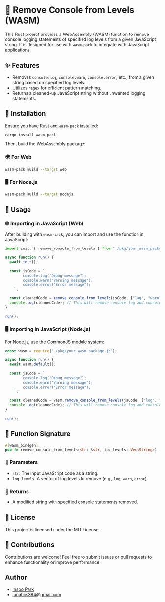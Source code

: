 # 🚀 Remove Console from Levels (WASM)

This Rust project provides a WebAssembly (WASM) function to remove console logging statements of specified log levels from a given JavaScript string. It is designed for use with `wasm-pack` to integrate with JavaScript applications.

## ✨ Features

- Removes `console.log`, `console.warn`, `console.error`, etc., from a given string based on specified log levels.
- Utilizes `regex` for efficient pattern matching.
- Returns a cleaned-up JavaScript string without unwanted logging statements.

## 🔧 Installation

Ensure you have Rust and `wasm-pack` installed:

```sh
cargo install wasm-pack
```

Then, build the WebAssembly package:

### 🌍 For Web

```sh
wasm-pack build --target web
```

### 🖥️ For Node.js

```sh
wasm-pack build --target nodejs
```

## 📌 Usage

### 🌐 Importing in JavaScript (Web)

After building with `wasm-pack`, you can import and use the function in JavaScript:

```javascript
import init, { remove_console_from_levels } from "./pkg/your_wasm_package.js";

async function run() {
  await init();

  const jsCode = `
        console.log("Debug message");
        console.warn("Warning message");
        console.error("Error message");
    `;

  const cleanedCode = remove_console_from_levels(jsCode, ["log", "warn"]);
  console.log(cleanedCode); // This will remove console.log and console.warn, but keep console.error.
}

run();
```

### 🖥️ Importing in JavaScript (Node.js)

For Node.js, use the CommonJS module system:

```javascript
const wasm = require("./pkg/your_wasm_package.js");

async function run() {
  await wasm.default();

  const jsCode = `
        console.log("Debug message");
        console.warn("Warning message");
        console.error("Error message");
    `;

  const cleanedCode = wasm.remove_console_from_levels(jsCode, ["log", "warn"]);
  console.log(cleanedCode); // This will remove console.log and console.warn, but keep console.error.
}

run();
```

## 📜 Function Signature

```rust
#[wasm_bindgen]
pub fn remove_console_from_levels(str: &str, log_levels: Vec<String>) -> String;
```

### 🔹 Parameters

- `str`: The input JavaScript code as a string.
- `log_levels`: A vector of log levels to remove (e.g., `log`, `warn`, `error`).

### 🔄 Returns

- A modified string with specified console statements removed.

## 📄 License

This project is licensed under the MIT License.

## 🤝 Contributions

Contributions are welcome! Feel free to submit issues or pull requests to enhance functionality or improve performance.

## Author

- [Insoo Park](https://www.linkedin.com/in/insoo-park-437496138/)
- lunatics384@gmail.com
